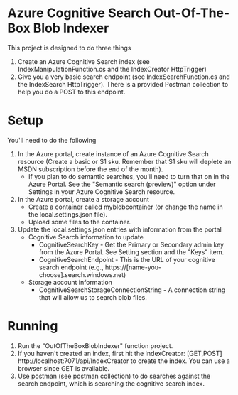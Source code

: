 # Azure Cognitive Search Out-Of-The-Box Blob Indexer

This project is designed to do three things
1. Create an Azure Cognitive Search index (see IndexManipulationFunction.cs and the IndexCreator HttpTrigger)
2. Give you a very basic search endpoint (see IndexSearchFunction.cs and the IndexSearch HttpTrigger).  There is a provided Postman collection to help you do a POST to this endpoint.

# Setup
You'll need to do the following
1. In the Azure portal, create instance of an Azure Cognitive Search resource (Create a basic or S1 sku.  Remember that S1 sku will deplete an MSDN subscription before the end of the month).
   - If you plan to do semantic searches, you'll need to turn that on in the Azure Portal.  See the "Semantic search (preview)" option under Settings in your Azure Cognitive Search resource.
2. In the Azure portal, create a storage account
   - Create a container called myblobcontainer (or change the name in the local.settings.json file).
   - Upload some files to the container.
3. Update the local.settings.json entries with information from the portal
   - Cognitive Search information to update
      - CognitiveSearchKey - Get the Primary or Secondary admin key from the Azure Portal.  See Setting section and the "Keys" item.
      - CognitiveSearchEndpoint - This is the URL of your cognitive search endpoint (e.g., https://[name-you-choose].search.windows.net)
   - Storage account information
      - CognitiveSearchStorageConnectionString - A connection string that will allow us to search blob files.

# Running
1. Run the "OutOfTheBoxBlobIndexer" function project. 
2. If you haven't created an index, first hit the  IndexCreator: [GET,POST] http://localhost:7071/api/IndexCreator to create the index.  You can use a browser since GET is available.
3. Use postman (see postman collection) to do searches against the search endpoint, which is searching the cognitive search index.
